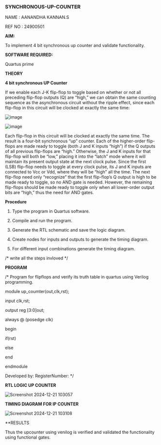 ### SYNCHRONOUS-UP-COUNTER

NAME : AANANDHA KANNAN.S

REF NO : 24900501

**AIM:**

To implement 4 bit synchronous up counter and validate functionality.

**SOFTWARE REQUIRED:**

Quartus prime

**THEORY**

**4 bit synchronous UP Counter**

If we enable each J-K flip-flop to toggle based on whether or not all preceding flip-flop outputs (Q) are “high,” we can obtain the same counting sequence as the asynchronous circuit without the ripple effect, since each flip-flop in this circuit will be clocked at exactly the same time:

![image](https://github.com/naavaneetha/SYNCHRONOUS-UP-COUNTER/assets/154305477/d5db3fa0-e413-404c-b80e-b2f39d82e7e8)


![image](https://github.com/naavaneetha/SYNCHRONOUS-UP-COUNTER/assets/154305477/52cb61eb-d04b-442d-810c-31185a68410b)

Each flip-flop in this circuit will be clocked at exactly the same time.
The result is a four-bit synchronous “up” counter. Each of the higher-order flip-flops are made ready to toggle (both J and K inputs “high”) if the Q outputs of all previous flip-flops are “high.”
Otherwise, the J and K inputs for that flip-flop will both be “low,” placing it into the “latch” mode where it will maintain its present output state at the next clock pulse.
Since the first (LSB) flip-flop needs to toggle at every clock pulse, its J and K inputs are connected to Vcc or Vdd, where they will be “high” all the time.
The next flip-flop need only “recognize” that the first flip-flop’s Q output is high to be made ready to toggle, so no AND gate is needed.
However, the remaining flip-flops should be made ready to toggle only when all lower-order output bits are “high,” thus the need for AND gates.

**Procedure**

1. Type the program in Quartus software.

2. Compile and run the program.

3. Generate the RTL schematic and save the logic diagram.

4. Create nodes for inputs and outputs to generate the timing diagram.

5. For different input combinations generate the timing diagram.

/* write all the steps invloved */

**PROGRAM**

/* Program for flipflops and verify its truth table in quartus using Verilog programming. 



module up_coumter(out,clk,rst);

input clk,rst;

output reg [3:0]out;

always @ (posedge clk)

begin

if(rst)

else

end

endmodule


Developed by: RegisterNumber:
*/

**RTL LOGIC UP COUNTER**


![Screenshot 2024-12-21 103057](https://github.com/user-attachments/assets/4b05b003-3a7a-4b3a-ab17-a60aa5b66af0)

**TIMING DIAGRAM FOR IP COUNTER**


![Screenshot 2024-12-21 103108](https://github.com/user-attachments/assets/bcc76a8d-8c50-4cff-963b-4c7d0118e722)



**RESULTS

Thus the upcounter using venilog is verified and validated the functionality using functional gates.

